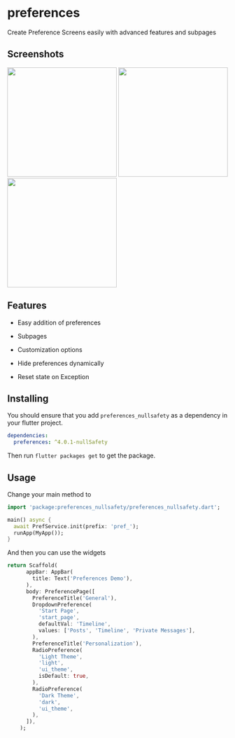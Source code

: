 # preferences

Create Preference Screens easily with advanced features and subpages

## Screenshots

<img src="https://gitlab.com/redsolver/preferences/raw/assets/Screenshot1.png"  width="250">
<img src="https://gitlab.com/redsolver/preferences/raw/assets/Screenshot2.png"  width="250">
<img src="https://gitlab.com/redsolver/preferences/raw/assets/Screenshot3.png"  width="250">

## Features

- Easy addition of preferences

- Subpages

- Customization options

- Hide preferences dynamically

- Reset state on Exception

## Installing

You should ensure that you add `preferences_nullsafety` as a dependency in your flutter project.

```yaml
dependencies:
  preferences: ^4.0.1-nullSafety
```

Then run `flutter packages get` to get the package.

## Usage

Change your main method to
```dart
import 'package:preferences_nullsafety/preferences_nullsafety.dart';

main() async {
  await PrefService.init(prefix: 'pref_');
  runApp(MyApp());
}
```

And then you can use the widgets
```dart
return Scaffold(
      appBar: AppBar(
        title: Text('Preferences Demo'),
      ),
      body: PreferencePage([
        PreferenceTitle('General'),
        DropdownPreference(
          'Start Page',
          'start_page',
          defaultVal: 'Timeline',
          values: ['Posts', 'Timeline', 'Private Messages'],
        ),
        PreferenceTitle('Personalization'),
        RadioPreference(
          'Light Theme',
          'light',
          'ui_theme',
          isDefault: true,
        ),
        RadioPreference(
          'Dark Theme',
          'dark',
          'ui_theme',
        ),
      ]),
    );
```

